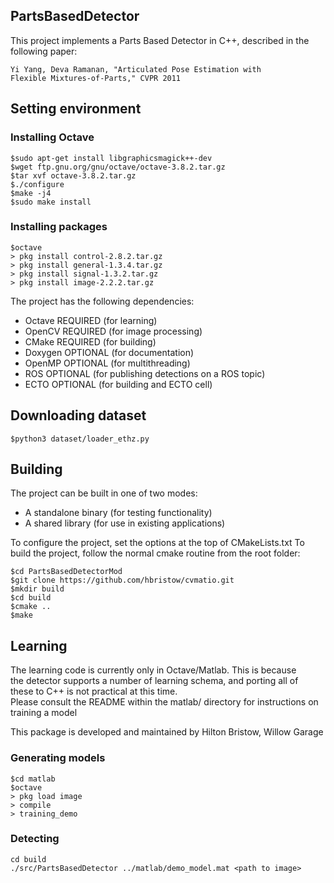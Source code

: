 PartsBasedDetector
------------------

This project implements a Parts Based Detector in C++, described in the
following paper:

    Yi Yang, Deva Ramanan, "Articulated Pose Estimation with
    Flexible Mixtures-of-Parts," CVPR 2011

## Setting environment
### Installing Octave

```
$sudo apt-get install libgraphicsmagick++-dev
$wget ftp.gnu.org/gnu/octave/octave-3.8.2.tar.gz
$tar xvf octave-3.8.2.tar.gz
$./configure
$make -j4
$sudo make install
```

### Installing packages

```
$octave
> pkg install control-2.8.2.tar.gz
> pkg install general-1.3.4.tar.gz
> pkg install signal-1.3.2.tar.gz
> pkg install image-2.2.2.tar.gz
```

The project has the following dependencies:

* Octave  REQUIRED (for learning)
* OpenCV  REQUIRED (for image processing)
* CMake   REQUIRED (for building)
* Doxygen OPTIONAL (for documentation)
* OpenMP  OPTIONAL (for multithreading)
* ROS     OPTIONAL (for publishing detections on a ROS topic)
* ECTO    OPTIONAL (for building and ECTO cell)

## Downloading dataset
```
$python3 dataset/loader_ethz.py
```

## Building
The project can be built in one of two modes:

* A standalone binary (for testing functionality)
* A shared library    (for use in existing applications)

To configure the project, set the options at the top of CMakeLists.txt
To build the project, follow the normal cmake routine from the root folder:

```
$cd PartsBasedDetectorMod
$git clone https://github.com/hbristow/cvmatio.git
$mkdir build
$cd build
$cmake ..
$make
```

## Learning
The learning code is currently only in Octave/Matlab. This is because  
the detector supports a number of learning schema, and porting all of  
these to C++ is not practical at this time.  
Please consult the README within the matlab/ directory for instructions
on training a model

This package is developed and maintained by Hilton Bristow, Willow Garage

### Generating models
```
$cd matlab
$octave
> pkg load image
> compile
> training_demo
```

### Detecting
```
cd build
./src/PartsBasedDetector ../matlab/demo_model.mat <path to image>
```
